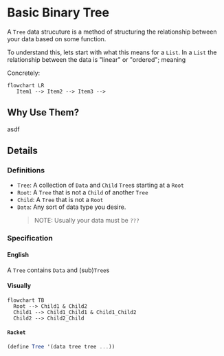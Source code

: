 # Basic Binary Tree

A `Tree` data strucuture is a method of structuring the relationship between
your data based on some function.

To understand this, lets start with what this means for a `List`. In a `List` the relationship between the data is "linear" or "ordered"; meaning 

Concretely:

```mermaid
flowchart LR
   Item1 --> Item2 --> Item3 -->
```

## Why Use Them?

asdf

## Details

### Definitions

* `Tree`: A collection of `Data` and `Child` `Tree`s starting at a `Root`
* `Root`: A `Tree` that is not a `Child` of another `Tree`
* `Child`: A `Tree` that is not a `Root`
* `Data`: Any sort of data type you desire.
  > NOTE: Usually your data must be `???`

### Specification

#### English

A `Tree` contains `Data` and (sub)`Tree`s

#### Visually

```mermaid
flowchart TB
  Root --> Child1 & Child2
  Child1 --> Child1_Child1 & Child1_Child2
  Child2 --> Child2_Child
```

#### `Racket`

```scheme
(define Tree '(data tree tree ...))
```
